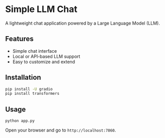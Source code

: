 # Simple LLM Chat

A lightweight chat application powered by a Large Language Model (LLM).

## Features

- Simple chat interface
- Local or API-based LLM support
- Easy to customize and extend

## Installation
```bash
pip install -U gradio
pip install transformers
```

## Usage
```
python app.py
```

Open your browser and go to `http://localhost:7860`.
